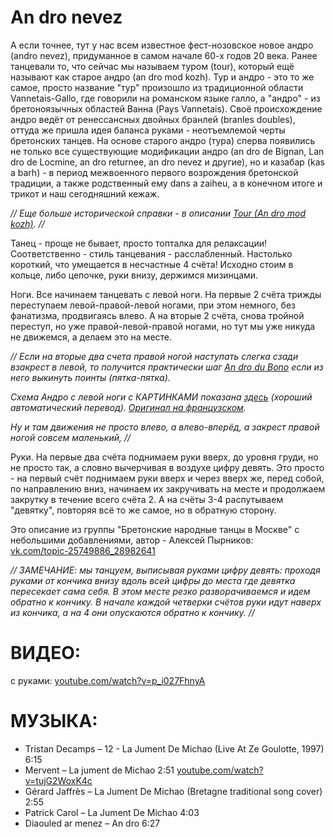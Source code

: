 An dro nevez
============

А если точнее, тут у нас всем известное фест-нозовское новое андро (andro nevez), придуманное в самом начале 60-х годов 20 века. Ранее танцевали то, что сейчас мы называем туром (tour), который ещё называют как старое андро (an dro mod kozh). Тур и андро - это то же самое, просто название "тур" произошло из традиционной области Vannetais-Gallo, где говорили на романском языке галло, а "андро" - из бретоноязычных областей Ванна (Pays Vannetais). Своё происхождение андро ведёт от ренессансных двойных бранлей (branles doubles), оттуда же пришла идея баланса руками - неотъемлемой черты бретонских танцев. 
На основе старого андро (тура) сперва появились не только все существующие модификации андро (an dro de Bignan, Lan dro de Locmine, an dro returnee, an dro nevez и другие), но и казабар (kas a barh) - в период межвоенного первого возрождения бретонской традиции, а также родственный ему dans a zaiheu, а в конечном итоге и трикот и наш сегодняшний кежаж.

_// Еще больше исторической справки - в описании [Tour (An dro mod kozh)](tour-an-dro-mod-kozh.md). //_

Танец - проще не бывает, просто топталка для релаксации! Соответственно - стиль танцевания - расслабленный.
Настолько короткий, что умещается в несчастные 4 счёта!
Исходно стоим в кольце, либо цепочке, руки внизу, держимся мизинцами.

Ноги.
Все начинаем танцевать с левой ноги. На первые 2 счёта трижды переступаем левой-правой-левой ногами, при этом немного, без фанатизма, продвигаясь влево. А на вторые 2 счёта, снова тройной переступ, но уже правой-левой-правой ногами, но тут мы уже никуда не движемся, а делаем это на месте.

_// Если на вторые два счета правой ногой наступать слегка сзади взакрест в левой, то получится практически шаг [An dro du Bono](an-dro-du-bono.md) если из него выкинуть поинты (пятка-пятка)._

_Схема Андро с левой ноги с КАРТИНКАМИ показана [здесь](https://translate.google.ru/translate?sl=fr&tl=ru&js=y&prev=_t&hl=en&ie=UTF-8&u=http%3A%2F%2Fdansesbretonnes.gwalarn.org%2Fdanses%2Fan_dro.html) (хороший автоматический перевод). [Оригинал на французском](http://dansesbretonnes.gwalarn.org/danses/an_dro.html)._

_Ну и там движения не просто влево, а влево-вперёд, а закрест правой ногой совсем маленький, //_


Руки.
На первые два счёта поднимаем руки вверх, до уровня груди, но не просто так, а словно вычерчивая в воздухе цифру девять. Это просто - на первый счёт поднимаем руки вверх и через вверх же, перед собой, по направлению вниз, начинаем их закручивать на месте и продолжаем закрутку в течение всего счёта 2. А на счёты 3-4 распутываем "девятку", повторяя всё то же самое, но в обратную сторону.

Это описание из группы "Бретонские народные танцы в Москве" с небольшими добавлениями, автор - Алексей Пырников:  
[vk.com/topic-25749886_28982641](https://vk.com/topic-25749886_28982641)

_// ЗАМЕЧАНИЕ: мы танцуем, выписывая руками цифру девять: проходя руками от кончика внизу вдоль всей цифры до места где девятка пересекает сама себя. В этом месте резко разворачиваемся и идем обратно к кончику. В начале каждой четверки счётов руки идут наверх из кончика, а на 4 они опускаются обратно к кончику. //_

ВИДЕО:
======
с руками: [youtube.com/watch?v=p_i027FhnyA](https://www.youtube.com/watch?v=p_i027FhnyA&t=88)

МУЗЫКА:
=======
- Tristan Decamps – 12 - La Jument De Michao (Live At Ze Goulotte, 1997) 6:15 
- Mervent – La jument de Michao 2:51 [youtube.com/watch?v=tujG2WoxK4c](https://www.youtube.com/watch?v=tujG2WoxK4c) 
- Gérard Jaffrès – La Jument De Michao (Bretagne traditional song cover) 2:55 
- Patrick Carol – La Jument De Michao 4:03
- Diaouled ar menez – An dro 6:27
